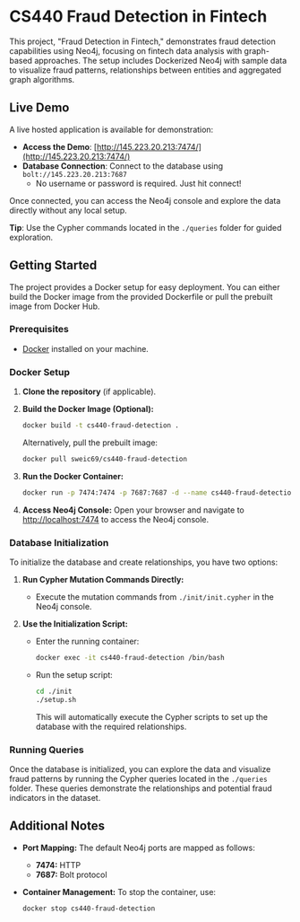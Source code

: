 # CS440 Fraud Detection in Fintech

This project, "Fraud Detection in Fintech," demonstrates fraud detection capabilities using Neo4j, focusing on fintech data analysis with graph-based approaches. The setup includes Dockerized Neo4j with sample data to visualize fraud patterns, relationships between entities and aggregated graph algorithms.

## Live Demo

A live hosted application is available for demonstration:

- **Access the Demo**: [http://145.223.20.213:7474/](http://145.223.20.213:7474/)
- **Database Connection**: Connect to the database using `bolt://145.223.20.213:7687`
  - No username or password is required. Just hit connect!

Once connected, you can access the Neo4j console and explore the data directly without any local setup.

**Tip**: Use the Cypher commands located in the `./queries` folder for guided exploration.

## Getting Started

The project provides a Docker setup for easy deployment. You can either build the Docker image from the provided Dockerfile or pull the prebuilt image from Docker Hub.

### Prerequisites

- [Docker](https://www.docker.com/) installed on your machine.

### Docker Setup

1. **Clone the repository** (if applicable).
2. **Build the Docker Image (Optional):**

   ```bash
   docker build -t cs440-fraud-detection .
   ```

   Alternatively, pull the prebuilt image:

   ```bash
   docker pull sweic69/cs440-fraud-detection
   ```

3. **Run the Docker Container:**

   ```bash
   docker run -p 7474:7474 -p 7687:7687 -d --name cs440-fraud-detection cs440-fraud-detection
   ```

4. **Access Neo4j Console:**
   Open your browser and navigate to [http://localhost:7474](http://localhost:7474) to access the Neo4j console.

### Database Initialization

To initialize the database and create relationships, you have two options:

1. **Run Cypher Mutation Commands Directly:**

   - Execute the mutation commands from `./init/init.cypher` in the Neo4j console.

2. **Use the Initialization Script:**
   - Enter the running container:
     ```bash
     docker exec -it cs440-fraud-detection /bin/bash
     ```
   - Run the setup script:
     ```bash
     cd ./init
     ./setup.sh
     ```
     This will automatically execute the Cypher scripts to set up the database with the required relationships.

### Running Queries

Once the database is initialized, you can explore the data and visualize fraud patterns by running the Cypher queries located in the `./queries` folder. These queries demonstrate the relationships and potential fraud indicators in the dataset.

## Additional Notes

- **Port Mapping:** The default Neo4j ports are mapped as follows:

  - **7474:** HTTP
  - **7687:** Bolt protocol

- **Container Management:** To stop the container, use:
  ```bash
  docker stop cs440-fraud-detection
  ```
